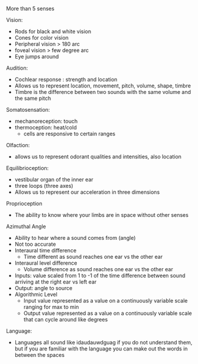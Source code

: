 More than 5 senses

Vision:
- Rods for black and white vision
- Cones for color vision
- Peripheral vision > 180 arc
- foveal vision > few degree arc
- Eye jumps around

Audition:
- Cochlear response : strength and location
- Allows us to represent location, movement, pitch, volume, shape, timbre
- Timbre is the difference between two sounds with the same volume and the same pitch

Somatosensation:
- mechanoreception: touch
- thermoception: heat/cold
	- cells are responsive to certain ranges

Olfaction:
- allows us to represent odorant qualities and intensities, also location

Equilibrioception:
- vestibular organ of the inner ear
- three loops (three axes)
- Allows us to represent our acceleration in three dimensions

Proprioception
- The ability to know where your limbs are in space without other senses

Azimuthal Angle
- Ability to hear where a sound comes from (angle)
- Not too accurate
- Interaural time difference
	- Time different as sound reaches one ear vs the other ear
- Interaural level difference
	- Volume difference as sound reaches one ear vs the other ear
- Inputs: value scaled from 1 to -1 of the time difference between sound arriving at the right ear vs left ear
- Output: angle to source
- Algorithmic Level
	- Input value represented as a value on a continuously variable scale ranging for max to min
	- Output value represented as a value on a continuously variable scale that can cycle around like degrees

Language:
- Languages all sound like idaudauwdguag if you do not understand them, but if you are familiar with the language you can make out the words in between the spaces